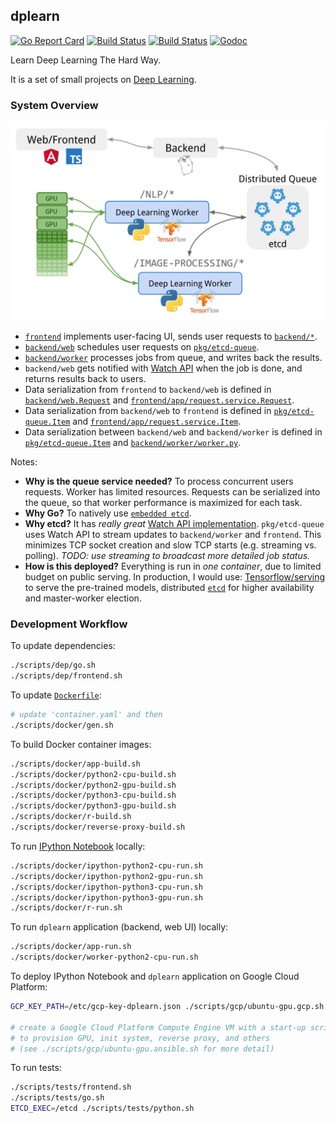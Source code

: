 ## dplearn

[![Go Report Card](https://goreportcard.com/badge/github.com/gyuho/dplearn?style=flat-square)](https://goreportcard.com/report/github.com/gyuho/dplearn)
[![Build Status](https://img.shields.io/travis/gyuho/dplearn.svg?style=flat-square)](https://travis-ci.org/gyuho/dplearn)
[![Build Status](https://semaphoreci.com/api/v1/gyuho/dplearn/branches/master/shields_badge.svg)](https://semaphoreci.com/gyuho/dplearn)
[![Godoc](http://img.shields.io/badge/go-documentation-blue.svg?style=flat-square)](https://godoc.org/github.com/gyuho/dplearnhardway)

Learn Deep Learning The Hard Way.

It is a set of small projects on [Deep Learning](https://en.wikipedia.org/wiki/Deep_learning).


### System Overview

<img src="./architecture.png" alt="architecture" width="620">

- [`frontend`](https://github.com/gyuho/dplearn/tree/master/frontend) implements user-facing UI, sends user requests to [`backend/*`](https://github.com/gyuho/dplearn/tree/master/backend).
- [`backend/web`](https://github.com/gyuho/dplearn/tree/master/backend/web) schedules user requests on [`pkg/etcd-queue`](https://github.com/gyuho/dplearn/tree/master/pkg/etcd-queue).
- [`backend/worker`](https://github.com/gyuho/dplearn/tree/master/backend/worker) processes jobs from queue, and writes back the results.
- `backend/web` gets notified with [Watch API](https://godoc.org/github.com/coreos/etcd/clientv3#Watcher) when the job is done, and returns results back to users.
- Data serialization from `frontend` to `backend/web` is defined in [`backend/web.Request`](https://github.com/gyuho/dplearn/blob/master/backend/web/handler.go) and [`frontend/app/request.service.Request`](https://github.com/gyuho/dplearn/blob/master/frontend/app/request.service.ts).
- Data serialization from `backend/web` to `frontend` is defined in [`pkg/etcd-queue.Item`](https://github.com/gyuho/dplearn/blob/master/pkg/etcd-queue/item.go) and [`frontend/app/request.service.Item`](https://github.com/gyuho/dplearn/blob/master/frontend/app/request.service.ts).
- Data serialization between `backend/web` and `backend/worker` is defined in [`pkg/etcd-queue.Item`](https://github.com/gyuho/dplearn/blob/master/pkg/etcd-queue/item.go) and [`backend/worker/worker.py`](https://github.com/gyuho/dplearn/blob/master/backend/worker/worker.py).

Notes:

- **Why is the queue service needed?** To process concurrent users requests. Worker has limited resources. Requests can be serialized into the queue, so that worker performance is maximized for each task.
- **Why Go?** To natively use [`embedded etcd`](https://github.com/coreos/etcd/tree/master/embed).
- **Why etcd?** It has *really great* [Watch API implementation](https://godoc.org/github.com/coreos/etcd/clientv3#Watcher). `pkg/etcd-queue` uses Watch API to stream updates to `backend/worker` and `frontend`. This minimizes TCP socket creation and slow TCP starts (e.g. streaming vs. polling). *TODO: use streaming to broadcast more detailed job status.*
- **How is this deployed?** Everything is run in *one container*, due to limited budget on public serving. In production, I would use: [Tensorflow/serving](https://tensorflow.github.io/serving/) to serve the pre-trained models, distributed [`etcd`](https://github.com/coreos/etcd) for higher availability and master-worker election.


### Development Workflow

To update dependencies:

```bash
./scripts/dep/go.sh
./scripts/dep/frontend.sh
```

To update [`Dockerfile`](Dockerfile):

```bash
# update 'container.yaml' and then
./scripts/docker/gen.sh
```

To build Docker container images:

```bash
./scripts/docker/app-build.sh
./scripts/docker/python2-cpu-build.sh
./scripts/docker/python2-gpu-build.sh
./scripts/docker/python3-cpu-build.sh
./scripts/docker/python3-gpu-build.sh
./scripts/docker/r-build.sh
./scripts/docker/reverse-proxy-build.sh
```

To run [IPython Notebook](https://ipython.org/notebook.html) locally:

```bash
./scripts/docker/ipython-python2-cpu-run.sh
./scripts/docker/ipython-python2-gpu-run.sh
./scripts/docker/ipython-python3-cpu-run.sh
./scripts/docker/ipython-python3-gpu-run.sh
./scripts/docker/r-run.sh
```

To run `dplearn` application (backend, web UI) locally:

```bash
./scripts/docker/app-run.sh
./scripts/docker/worker-python2-cpu-run.sh
```

To deploy IPython Notebook and `dplearn` application on Google Cloud Platform:

```bash
GCP_KEY_PATH=/etc/gcp-key-dplearn.json ./scripts/gcp/ubuntu-gpu.gcp.sh

# create a Google Cloud Platform Compute Engine VM with a start-up script
# to provision GPU, init system, reverse proxy, and others
# (see ./scripts/gcp/ubuntu-gpu.ansible.sh for more detail)
```

To run tests:

```bash
./scripts/tests/frontend.sh
./scripts/tests/go.sh
ETCD_EXEC=/etcd ./scripts/tests/python.sh
```

